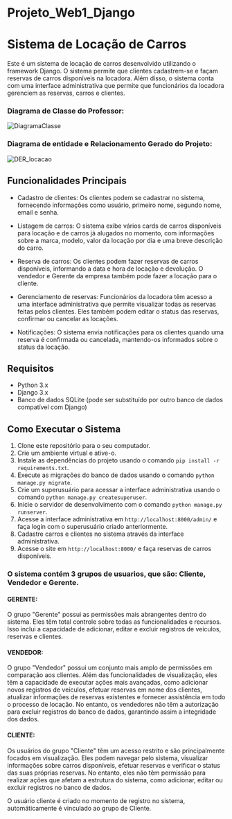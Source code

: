 # Projeto_Web1_Django

# Sistema de Locação de Carros

Este é um sistema de locação de carros desenvolvido utilizando o framework Django. O sistema permite que clientes cadastrem-se e façam reservas de carros disponíveis na locadora. Além disso, o sistema conta com uma interface administrativa que permite que funcionários da locadora gerenciem as reservas, carros e clientes.


### Diagrama de Classe do Professor:
![DiagramaClasse](https://github.com/saviodev23/Projeto_Web1_Django/assets/132952225/d8bd07b4-a0bc-4713-a4e5-cd1eaf640056)

### Diagrama de entidade e Relacionamento Gerado do Projeto:
![DER_locacao](https://github.com/saviodev23/Projeto_Web1_Django/assets/132952225/c4f46668-60fd-4b7a-967d-b599619f3d07)



## Funcionalidades Principais

- Cadastro de clientes: Os clientes podem se cadastrar no sistema, fornecendo informações como usuário, primeiro nome, segundo nome, email e senha.

- Listagem de carros: O sistema exibe vários cards de carros disponíveis para locação e de carros já alugados no momento, com informações sobre a marca, modelo, valor da locação por dia e uma breve descrição do carro.

- Reserva de carros: Os clientes podem fazer reservas de carros disponíveis, informando a data e hora de locação e devolução. O vendedor e Gerente da empresa também pode fazer a locação para o cliente.

- Gerenciamento de reservas: Funcionários da locadora têm acesso a uma interface administrativa que permite visualizar todas as reservas feitas pelos clientes. Eles também podem editar o status das reservas, confirmar ou cancelar as locações.

- Notificações: O sistema envia notificações para os clientes quando uma reserva é confirmada ou cancelada, mantendo-os informados sobre o status da locação.

## Requisitos

- Python 3.x
- Django 3.x
- Banco de dados SQLite (pode ser substituído por outro banco de dados compatível com Django)

## Como Executar o Sistema

1. Clone este repositório para o seu computador.
2. Crie um ambiente virtual e ative-o.
3. Instale as dependências do projeto usando o comando `pip install -r requirements.txt`.
4. Execute as migrações do banco de dados usando o comando `python manage.py migrate`.
5. Crie um superusuário para acessar a interface administrativa usando o comando `python manage.py createsuperuser`.
6. Inicie o servidor de desenvolvimento com o comando `python manage.py runserver`.
7. Acesse a interface administrativa em `http://localhost:8000/admin/` e faça login com o superusuário criado anteriormente.
8. Cadastre carros e clientes no sistema através da interface administrativa.
9. Acesse o site em `http://localhost:8000/` e faça reservas de carros disponíveis.

### O sistema contém 3 grupos de usuarios, que são: Cliente, Vendedor e Gerente. 

#### GERENTE:
O grupo "Gerente" possui as permissões mais abrangentes dentro do sistema. Eles têm total controle sobre todas as funcionalidades e recursos. Isso inclui a capacidade de adicionar, editar e excluir registros de veículos, reservas e clientes.


#### VENDEDOR:
O grupo "Vendedor" possui um conjunto mais amplo de permissões em comparação aos clientes. Além das funcionalidades de visualização, eles têm a capacidade de executar ações mais avançadas, como adicionar novos registros de veículos, efetuar reservas em nome dos clientes, atualizar informações de reservas existentes e fornecer assistência em todo o processo de locação. No entanto, os vendedores não têm a autorização para excluir registros do banco de dados, garantindo assim a integridade dos dados.

#### CLIENTE:
Os usuários do grupo "Cliente" têm um acesso restrito e são principalmente focados em visualização. Eles podem navegar pelo sistema, visualizar informações sobre carros disponíveis, efetuar reservas e verificar o status das suas próprias reservas. No entanto, eles não têm permissão para realizar ações que afetam a estrutura do sistema, como adicionar, editar ou excluir registros no banco de dados.

O usuário cliente é criado no momento de registro no sistema, automáticamente é vinculado ao grupo de Cliente.

